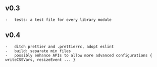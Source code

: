 ## v0.3

    -   tests: a test file for every library module

## v0.4

    -   ditch prettier and .prettierrc, adopt eslint
    -   build: separate min files
    -   possibly enhance APIs to allow more advanced configurations { writeCSSVars, resizeEvent ... }
